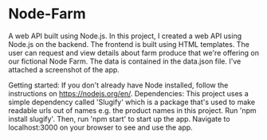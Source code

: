 # Node-Farm
A web API built using Node.js.
In this project, I created a web API using Node.js on the backend. The frontend is built using HTML templates. The user can request and view details about farm produce that we're offering on our fictional Node Farm.
The data is contained in the data.json file.
I've attached a screenshot of the app.

Getting started: 
If you don't already have Node installed, follow the instructions on https://nodejs.org/en/.
Dependencies: This project uses a simple dependency called 'Slugify' which is a package that's used to make readable urls out of names e.g. the product names in this project.
Run 'npm install slugify'. Then, run 'npm start' to start up the app. Navigate to localhost:3000 on your browser to see and use the app.


